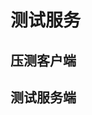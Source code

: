# 测试服务

## 压测客户端

<Tabs>
  <TabItem value="hey" label="hey">
    <FileBlock showLineNumbers file="test/hey.yaml" />
  </TabItem>

  <TabItem value="wrk" label="wrk">
    <FileBlock showLineNumbers file="test/wrk.yaml" />
  </TabItem>

  <TabItem value="ab" label="ab">
    <FileBlock showLineNumbers file="test/ab.yaml" />
  </TabItem>
</Tabs>

## 测试服务端

<Tabs>
  <TabItem value="nginx" label="nginx">
    <FileBlock showLineNumbers file="test/nginx.yaml" />
  </TabItem>

  <TabItem value="httpbin" label="httpbin">
    <FileBlock showLineNumbers file="test/httpbin.yaml" />
  </TabItem>
</Tabs>

